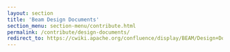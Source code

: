 ```yaml
---
layout: section
title: 'Beam Design Documents'
section_menu: section-menu/contribute.html
permalink: /contribute/design-documents/
redirect_to: https://cwiki.apache.org/confluence/display/BEAM/Design+Documents
---
```

<!--
Licensed under the Apache License, Version 2.0 (the "License");
you may not use this file except in compliance with the License.
You may obtain a copy of the License at

http://www.apache.org/licenses/LICENSE-2.0

Unless required by applicable law or agreed to in writing, software
distributed under the License is distributed on an "AS IS" BASIS,
WITHOUT WARRANTIES OR CONDITIONS OF ANY KIND, either express or implied.
See the License for the specific language governing permissions and
limitations under the License.
-->
